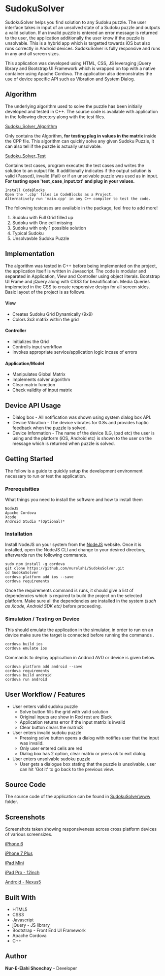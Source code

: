 # SudokuSolver

SudokuSolver helps you find solution to any Sudoku puzzle. The user interface takes in input of an unsolved state of a Sudoku puzzle and outputs a valid solution. If an invalid puzzle is entered an error message is returned to the user, the application additionally the user know if the puzzle is unsolvable. This is a hybrid app which is targetted towards iOS but also runs correctly in Android devices. SudokuSolver is fully responsive and runs in any and all screen sizes.

This application was developed using HTML, CSS, JS leveraging jQuery library and Bootstrap UI Framework which is wrapped on top with a native container using Apache Cordova. The application also demonstrates the use of device specific API such as Vibration and System Dialog.

## Algorithm

The underlying algorithm used to solve the puzzle has been initially developed and tested in C++. The source code is available with application in the following directory along with the test files.

[Sudoku_Solver_Algorithm](https://github.com/nurelahi/SudokuSolver/tree/master/Sudoku_Solver_Algorithm) 

Only contains the Algorithm, **for testing plug in values in the matrix** inside the CPP file. This algorithm can quickly solve any given Sudoku Puzzle, it can also tell if the puzzle is actually unsolvable.

[Sudoku_Solver_Test](https://github.com/nurelahi/SudokuSolver/tree/master/Sudoku_Solver_Test) 

Contains test cases, program executes the test cases and writes the solution to an output file. It additionally indicates if the output solution is valid (Passed), invalid (Fail) or if an unsolvable puzzle was used as in input. **For testing open 'test_case_input.txt' and plug in your values.**

```
Install CodeBlocks
Open the '.cbp' files in CodeBlocks as a Project.
Alternatively run 'main.cpp' in any C++ compiler to test the code.
```
The following testcases are available in the package, feel free to add more!

 1. Sudoku with Full Grid filled up
 2. Sudoku with One cell missing
 3. Sudoku with only 1 possible solution
 4. Typical Sudoku
 5. Unsolvavble Sudoku Puzzle

## Implementation

The algorithm was tested in C++ before being implemented on the project, the application itself is written in Javascript. The code is modular and separated in Application, View and Controller using object literals. Bootstrap UI Frame and jQuery along with CSS3 for beautification. Media Queries implemeted in the CSS to create responsive design for all screen sides. Basic layout of the project is as follows.

#### View

 - Creates Sudoku Grid Dynamically (9x9)
 - Colors 3x3 matrix within the grid

#### Controller

 - Initializes the Grid
 - Controlls input workflow
 - Invokes appropriate service/application logic incase of errors
 
#### Application/Model
 - Manipulates Global Matrix
 - Implements solver algorithm
 - Clear matrix function
 - Check validity of input matrix

## Device API Usage

 - Dialog box - All notification was shown using system dialog box API.
 - Device Vibration - The device vibrates for 0.8s and provides haptic feedback when the puzzle is solved.
 - Device Information - The name of the device (LG, Ipad etc) the user is using and the platform (iOS, Android etc) is shown to the user on the message which is returned when puzzle is solved.

## Getting Started

The follow is a guide to quickly setup the development environment necessary to run or test the application.

### Prerequisities

What things you need to install the software and how to install them

```
NodeJS
Apache Cordova
Xcode
Android Studio *(Optional)*
```

### Installation

Install NodeJS on your system from the  [NodeJS](http://www.nodejs.com) website. Once it is installed, open the NodeJS CLI and change to your desired directory, afterwards run the following commands.


```
sudo npm install -g cordova
git clone https://github.com/nurelahi/SudokuSolver.git
cd SudokuSolver
cordova platform add ios --save
cordova requirements

```
Once the requirements command is runs, it should give a list of dependencies which is required to build the project on the selected platform. Make sure all the dependencies are installed in the system *(such as Xcode, Android SDK etc)* before proceeding.
### Simulation / Testing on Device
This should emulate the application in the simulator, in order to run on an device make sure the target is connected before running the commands .
```
cordova build ios
cordova emulate ios
```

Commands to deploy application in Android AVD or device is given below.

```
cordova platform add android --save
cordova requirements
cordova build android
cordova run android
```

## User Workflow / Features

 - User enters valid sudoku puzzle
	 - Solve button fills the grid with valid solution
	 - Original inputs are show in Red rest are Black
	 - Application returns error if the input matrix is invalid
	 - Clear button clears the matrixS
 - User enters invalid sudoku puzzle
	 - Pressing solve button opens a dialog with notifies user that the input was invalid.
	 - Only user entered cells are red
	 - Dialog box has 2 option, clear matrix or press ok to exit dialog.
 - User enters unsolvable sudoku puzzle
	 - User gets a dialogue box stating that the puzzle is unsolvable, user can hit 'Got it' to go back to the previous view.

## Source Code

The source code of the application can be found in [SudokuSolver\www](https://github.com/nurelahi/SudokuSolver/tree/master/www) folder.

## Screenshots
Screenshots taken showing responsiveness across cross platform devices of various screensizes.

[iPhone 6](https://github.com/nurelahi/SudokuSolver/blob/master/screenshots/iPhone%206.png)

[iPhone 7 Plus](https://github.com/nurelahi/SudokuSolver/blob/master/screenshots/iPhone%206.png)

[iPad Mini](https://github.com/nurelahi/SudokuSolver/blob/master/screenshots/iPad%20Mini.PNG)

[iPad Pro - 12inch](https://github.com/nurelahi/SudokuSolver/blob/master/screenshots/iPad%20Pro.png)

[Android - Nexus5](https://github.com/nurelahi/SudokuSolver/blob/master/screenshots/Anroid.PNG)


## Built With

* HTML5
* CSS3
* Javascript
* jQuery - JS library
* Bootstrap - Front End UI Framework
* Apache Cordova
* C++

## Author

**Nur-E-Elahi Shonchoy** - Developer

